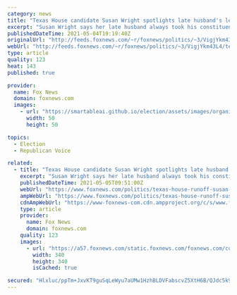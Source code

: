 ```yaml
---
category: news
title: "Texas House candidate Susan Wright spotlights late husband's legacy, Trump's support, in runoff"
excerpt: "Susan Wright says her late husband always took his constituents' concerns to Washington and “that’s the legacy I want to continue.” Rep. Ron Wright died from COVID-19 in February and his widow, a longtime GOP activist, came in first in a field of 23 candidates this past weekend in a special election"
publishedDateTime: 2021-05-04T19:19:40Z
originalUrl: "http://feeds.foxnews.com/~r/foxnews/politics/~3/VigjYkm43L4/texas-house-runoff-susan-wright-husband-legacy-trump-support"
webUrl: "http://feeds.foxnews.com/~r/foxnews/politics/~3/VigjYkm43L4/texas-house-runoff-susan-wright-husband-legacy-trump-support"
type: article
quality: 123
heat: 143
published: true

provider:
  name: Fox News
  domain: foxnews.com
  images:
    - url: "https://smartableai.github.io/election/assets/images/organizations/foxnews.com-50x50.jpg"
      width: 50
      height: 50

topics:
  - Election
  - Republican Voice

related:
  - title: "Texas House candidate Susan Wright spotlights late husband's legacy, Trump's support, in runoff"
    excerpt: "Susan Wright says her late husband always took his constituents' concerns to Washington and “that’s the legacy I want to continue.” Rep. Ron Wright died from COVID-19 in February and his widow, a longtime GOP activist,"
    publishedDateTime: 2021-05-05T09:51:00Z
    webUrl: "https://www.foxnews.com/politics/texas-house-runoff-susan-wright-husband-legacy-trump-support"
    ampWebUrl: "https://www.foxnews.com/politics/texas-house-runoff-susan-wright-husband-legacy-trump-support.amp"
    cdnAmpWebUrl: "https://www-foxnews-com.cdn.ampproject.org/c/s/www.foxnews.com/politics/texas-house-runoff-susan-wright-husband-legacy-trump-support.amp"
    type: article
    provider:
      name: Fox News
      domain: foxnews.com
    quality: 123
    images:
      - url: "https://a57.foxnews.com/static.foxnews.com/foxnews.com/content/uploads/2019/03/340/340/PaulSteinhauser.jpg?ve=1&tl=1"
        width: 340
        height: 340
        isCached: true

secured: "Hlxluc/ppTm+JxvKT9guSqLeWyu7aUMw1HzhBLDVFabscvZ5XtH6B/QJdc5k9lV/u2v0q2PV0nLzirPeniHg4phhOdhDEuiyBnReojjHebk5ssMFO4fD6Y879n8osJN1zRbKWdSZgRxM+BOVPs4o/vnhpng0sfocu9FZjeu1LFbeXTYPxJI7QSdJMQ37TTDnPjeE3Yw61auAqypvjz3yMLEGlYj+9UCdiP8MM+sLkiDdnLwQm3exEPkyWGopXEW/aaRlUUnp4SEFG/CDD8vQo00bvXytH6iKu/N1z+n6XcSURbfShtZEQ8Ar4ipWwol3PWdouQCOp8C5ipImAF4gKWJOSQls48q5PTbkGODINlA=;mmQo6iL83FmsYNWAbHdTZQ=="
---
```


